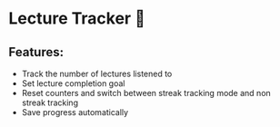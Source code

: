 # Lecture Tracker 📝
## Features:
- Track the number of lectures listened to
- Set lecture completion goal
- Reset counters and switch between streak
  tracking mode and non streak tracking
- Save progress automatically
